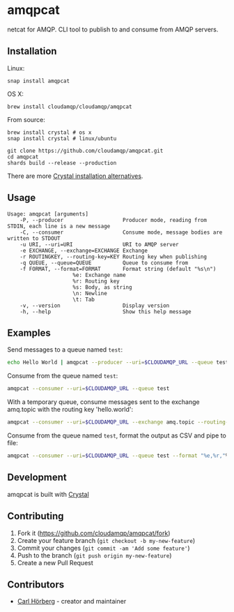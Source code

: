 # amqpcat

netcat for AMQP. CLI tool to publish to and consume from AMQP servers.

## Installation

Linux:

```
snap install amqpcat
```

OS X:

```
brew install cloudamqp/cloudamqp/amqpcat
```

From source:

```
brew install crystal # os x
snap install crystal # linux/ubuntu

git clone https://github.com/cloudamqp/amqpcat.git
cd amqpcat
shards build --release --production
```

There are more [Crystal installation alternatives](https://crystal-lang.org/install/).

## Usage

```
Usage: amqpcat [arguments]
    -P, --producer                   Producer mode, reading from STDIN, each line is a new message
    -C, --consumer                   Consume mode, message bodies are written to STDOUT
    -u URI, --uri=URI                URI to AMQP server
    -e EXCHANGE, --exchange=EXCHANGE Exchange
    -r ROUTINGKEY, --routing-key=KEY Routing key when publishing
    -q QUEUE, --queue=QUEUE          Queue to consume from
    -f FORMAT, --format=FORMAT       Format string (default "%s\n")
				     %e: Exchange name
				     %r: Routing key
				     %s: Body, as string
				     \n: Newline
				     \t: Tab
    -v, --version                    Display version
    -h, --help                       Show this help message
```

## Examples

Send messages to a queue named `test`:

```sh
echo Hello World | amqpcat --producer --uri=$CLOUDAMQP_URL --queue test
```

Consume from the queue named `test`:

```sh
amqpcat --consumer --uri=$CLOUDAMQP_URL --queue test
```

With a temporary queue, consume messages sent to the exchange amq.topic with the routing key 'hello.world':

```sh
amqpcat --consumer --uri=$CLOUDAMQP_URL --exchange amq.topic --routing-key hello.world
```

Consume from the queue named `test`, format the output as CSV and pipe to file:
```sh
amqpcat --consumer --uri=$CLOUDAMQP_URL --queue test --format "%e,%r,"%s"\n | tee messages.csv
```

## Development

amqpcat is built with [Crystal](https://crystal-lang.org/)

## Contributing

1. Fork it (<https://github.com/cloudamqp/amqpcat/fork>)
2. Create your feature branch (`git checkout -b my-new-feature`)
3. Commit your changes (`git commit -am 'Add some feature'`)
4. Push to the branch (`git push origin my-new-feature`)
5. Create a new Pull Request

## Contributors

- [Carl Hörberg](https://github.com/carlhoerberg) - creator and maintainer

